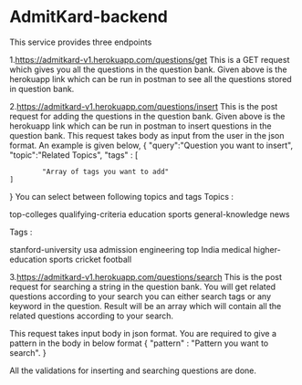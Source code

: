 # AdmitKard-backend
This service provides three endpoints 

1.https://admitkard-v1.herokuapp.com/questions/get
This is a GET request which gives you all the questions in the question bank.
Given above is the herokuapp link which can be run in postman to see all the questions stored in question bank.


2.https://admitkard-v1.herokuapp.com/questions/insert
This is the post request for adding the questions in the question bank.
Given above is the herokuapp link which can be run in postman to insert questions in the question bank.
This request takes body as input from the user in the json format.
An example is given below,
{
    "query":"Question you want to insert",
    "topic":"Related Topics",
    "tags" : [
        
            "Array of tags you want to add"
    ]

}
You can select between following topics and tags
Topics :

top-colleges
qualifying-criteria
education
sports
general-knowledge
news

Tags : 

stanford-university
usa
admission
engineering
top
India
medical
higher-education
sports
cricket
football

3.https://admitkard-v1.herokuapp.com/questions/search
This is the post request for searching a string in the question bank. You will get related questions according to your search you can either search tags or any keyword in the question. Result will be an array which will contain all the related questions according to your search.

This request takes input body in json format. You are required to give a pattern in the body in below format
{
  "pattern" : "Pattern you want to search".
}

All the validations for inserting and searching questions are done.
